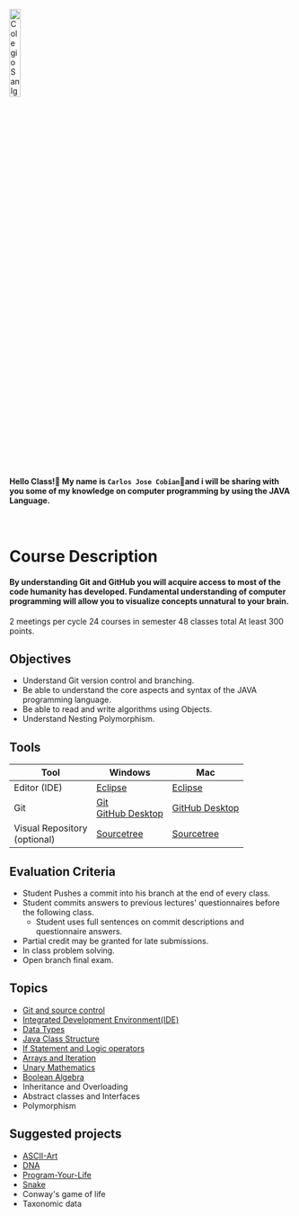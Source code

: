 <img    src="images/csi.png" 
        title="Colegio San Ignacio" 
        width="20%" 
        height="20%" />

<br>

#### Hello Class!👋 My name is `Carlos Jose Cobian`🧙and i will be sharing with you some of my knowledge on computer programming by using the JAVA Language.

<br>

# Course Description
#### By understanding Git and GitHub you will acquire access to most of the code humanity has developed. Fundamental understanding of computer programming will allow you to visualize concepts unnatural to your brain. 

2 meetings per cycle
24 courses in semester
48 classes total
At least 300 points.

## Objectives
* Understand Git version control and branching.
* Be able to understand the core aspects and syntax of the JAVA programming language.
* Be able to read and write algorithms using Objects.  
* Understand Nesting Polymorphism.

## Tools

| Tool | Windows | Mac |
|----------|----------|----------|
| Editor (IDE) | [Eclipse](https://www.eclipse.org/downloads/) | [Eclipse](https://www.eclipse.org/downloads/) |
| Git | [Git](https://git-scm.com/downloads) <br> [GitHub Desktop](https://desktop.github.com/) | [GitHub Desktop](https://desktop.github.com/) |
| Visual Repository <br>(optional) | [Sourcetree](https://www.sourcetreeapp.com/)| [Sourcetree](https://www.sourcetreeapp.com/) |

## Evaluation Criteria
* Student Pushes a commit into his branch at the end of every class. 
* Student commits answers to previous lectures' questionnaires before the following class. 
   - Student uses full sentences on commit descriptions and questionnaire answers. 
* Partial credit may be granted for late submissions.
* In class problem solving.
* Open branch final exam. 

## Topics
* [Git and source control](/../../tree/main/Modules/Module1/Module1.md)
* [Integrated Development Environment(IDE)](/../../tree/main/Modules/Module2/Module2.md)
* [Data Types](/../../tree/main/Modules/Module3/Module3.md)
* [Java Class Structure](/../../tree/main/Modules/Module4/Module4.md)
* [If Statement and Logic operators](/../../tree/main/Modules/Module5/Module5.md)
* [Arrays and Iteration](/../../tree/main/Modules/Module6/Module6.md)
* [Unary Mathematics](/../../tree/main/Modules/Module7/Module7.md)
* [Boolean Algebra](/../../tree/main/Modules/Module8/Module8.md)
* Inheritance and Overloading
* Abstract classes and Interfaces
* Polymorphism

## Suggested projects
* [ASCII-Art](/../../tree/main/Projects/ASCII-Art/ASCII-Art.md)
* [DNA](/../../tree/main/Projects/DNA/DNA.md)
* [Program-Your-Life](/../../tree/main/Projects/Program-Your-Life/Program-Your-Life.md)
* [Snake](/../../tree/main/Projects/Snake/Snake.md)
* Conway's game of life
* Taxonomic data